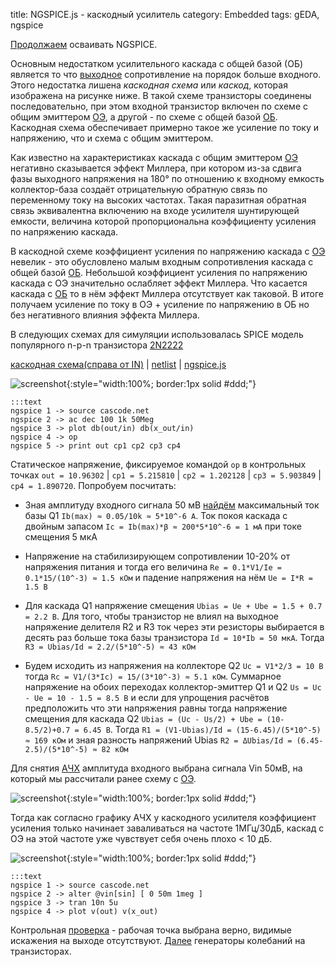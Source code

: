 title: NGSPICE.js - каскодный усилитель
category: Embedded 
tags: gEDA, ngspice

[Продолжаем]({filename}../2016-10-28-ngspice-introduction/2016-10-28-ngspice-introduction.md) осваивать NGSPICE.

Основным недостатком усилительного каскада с общей базой (ОБ) является то что [выходное]({filename}../2016-11-04-input-output-impedance/2016-11-04-input-output-impedance.md) сопротивление на порядок больше входного. Этого недостатка лишена *каскодная схема* или *каскод*, которая изображена на рисунке ниже. В такой схеме транзисторы соединены последовательно, при этом входной транзистор включен по схеме с общим эмиттером [ОЭ]({filename}../2016-11-07-bipolar-common-emitter/2016-11-07-bipolar-common-emitter.md), а другой - по схеме с общей базой [ОБ]({filename}../2016-11-10-bipolar-common-base/2016-11-10-bipolar-common-base.md). Каскодная схема обеспечивает примерно такое же усиление по току и напряжению, что и схема с общим эмиттером. 

Как известно на характеристиках каскада с общим эмиттером [ОЭ]({filename}../2016-11-07-bipolar-common-emitter/2016-11-07-bipolar-common-emitter.md)
негативно сказывается эффект Миллера, при котором из-за сдвига фазы выходного напряжения на 180° по отношению к входному емкость коллектор-база создаёт отрицательную обратную связь по переменному току на высоких частотах. Такая паразитная обратная связь эквивалентна включению на входе усилителя шунтирующей емкости, величина которой пропорциональна коэффициенту усиления по напряжению каскада. 

В каскодной схеме коэффициент усиления по напряжению каскада с [ОЭ]({filename}../2016-11-07-bipolar-common-emitter/2016-11-07-bipolar-common-emitter.md) невелик - это обусловлено малым входным сопротивления каскада с общей базой [ОБ]({filename}../2016-11-10-bipolar-common-base/2016-11-10-bipolar-common-base.md). Небольшой коэффициент усиления по напряжению каскада с ОЭ значительно ослабляет эффект Миллера. Что касается каскада с [ОБ]({filename}../2016-11-10-bipolar-common-base/2016-11-10-bipolar-common-base.md) то в нём эффект Миллера отсутствует как таковой. В итоге получаем усиление по току в ОЭ + усиление по напряжению в ОБ но без негативного влияния эффекта Миллера.

В следующих схемах для симуляции использовалась SPICE модель популярного n-p-n транзистора [2N2222]({attach}2N2222.LIB)

[каскодная схема(справа от IN)]({attach}cascode.sch) | [netlist]({attach}cascode.net) | [ngspice.js](https://ngspice.js.org/?gist=add2c348f915252851fa41fbd3afe97d)

![screenshot]({attach}show-img-cascode.png){:style="width:100%; border:1px solid #ddd;"}

    :::text
    ngspice 1 -> source cascode.net
    ngspice 2 -> ac dec 100 1k 50Meg
    ngspice 3 -> plot db(out/in) db(x_out/in)
    ngspice 4 -> op
    ngspice 5 -> print out cp1 cp2 cp3 cp4

Статическое напряжение, фиксируемое командой ```op``` в контрольных точках ```out = 10.96302``` | ```cp1 = 5.215810``` | ```cp2 = 1.202128``` | ```cp3 = 5.903849``` | ```cp4 = 1.890720```. Попробуем посчитать:

  - Зная амплитуду входного сигнала 50 мВ [найдём](https://bc.js.org/) максимальный ток базы Q1 ```Ib(max) ≈ 0.05/10k ≈ 5*10^-6 A```. Ток покоя каскада с двойным запасом ```Ic = Ib(max)*β ≈ 200*5*10^-6 = 1 мА``` при токе смещения 5 мкА

  - Напряжение на стабилизирующем сопротивлении 10-20% от напряжения питания и тогда его величина ```Re = 0.1*V1/Ie = 0.1*15/(10^-3) ≈ 1.5 кОм``` и падение напряжения на нём ```Ue = I*R = 1.5 В```

  - Для каскада Q1 напряжение смещения ```Ubias = Ue + Ube = 1.5 + 0.7 = 2.2 В```. Для того, чтобы транзистор не влиял на выходное напряжение делителя R2 и R3 ток через эти резисторы выбирается в десять раз больше тока базы транзистора ```Id = 10*Ib = 50 мкА```. Тогда ```R3 = Ubias/Id = 2.2/(5*10^-5) ≈ 43 кОм```

  - Будем исходить из напряжения на коллекторе Q2 ```Uc = V1*2/3 = 10 В``` тогда ```Rc = V1/(3*Ic) = 15/(3*10^-3) ≈ 5.1 кОм```. Суммарное напряжение на обоих переходах коллектор-эмиттер Q1 и Q2 ```Us = Uc - Ue = 10 - 1.5 = 8.5 В``` и если для упрощения расчётов предположить что эти напряжения равны тогда напряжение смещения для каскада Q2 ```Ubias = (Uc - Us/2) + Ube = (10-8.5/2)+0.7 = 6.45 В```. Тогда ```R1 = (V1-Ubias)/Id = (15-6.45)/(5*10^-5) ≈ 169 кОм``` и зная разность напряжений Ubias ```R2 = ΔUbias/Id = (6.45-2.5)/(5*10^-5) ≈ 82 кОм```

Для снятия [АЧХ]({filename}../2016-10-29-ngspice-rc/2016-10-29-ngspice-rc.md) амплитуда входного выбрана сигнала Vin 50мВ, на который мы рассчитали ранее схему с [ОЭ]({filename}../2016-11-07-bipolar-common-emitter/2016-11-07-bipolar-common-emitter.md).

![screenshot]({attach}cascode-canvas.png){:style="width:100%; border:1px solid #ddd;"}

Тогда как согласно графику АЧХ у каскодного усилителя коэффициент усиления только начинает заваливаться на частоте 1МГц/30дБ, каскад с ОЭ на этой частоте уже чувствует себя очень плохо < 10 дБ.

![screenshot]({attach}cascode-canvas-tran.png){:style="width:100%; border:1px solid #ddd;"}

    :::text
    ngspice 1 -> source cascode.net
    ngspice 2 -> alter @vin[sin] [ 0 50m 1meg ]
    ngspice 3 -> tran 10n 5u
    ngspice 4 -> plot v(out) v(x_out)

Контрольная [проверка](https://ngspice.js.org/?gist=764af0bb80c15e3de059ec33b65471fe) - рабочая точка выбрана верно, видимые искажения на выходе отсутствуют. [Далее]({filename}../2016-11-13-transistor-oscillators/2016-11-13-transistor-oscillators.md) генераторы колебаний на транзисторах.